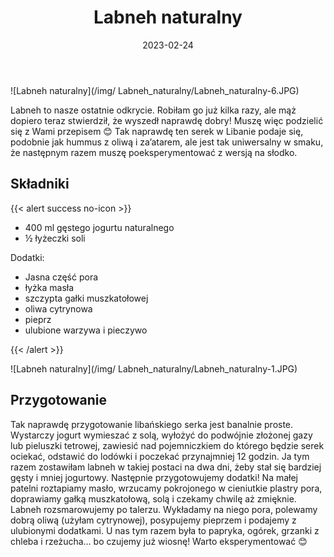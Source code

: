 ﻿---
title: "Labneh naturalny"
date: 2023-02-24
gallery:
- /img/Labneh_naturalny/Labneh_naturalny-1.JPG
- /img/Labneh_naturalny/Labneh_naturalny-2.JPG
- /img/Labneh_naturalny/Labneh_naturalny-3.JPG
- /img/Labneh_naturalny/Labneh_naturalny-4.JPG
- /img/Labneh_naturalny/Labneh_naturalny-5.JPG
categories:
- śniadanie
tags:
- labneh
- jogurt
- wegetariańskie
- kuchnie świata
thumbnailImagePosition: "top"
---
![Labneh naturalny](/img/ Labneh_naturalny/Labneh_naturalny-6.JPG)

Labneh to nasze ostatnie odkrycie. Robiłam go już kilka razy, ale mąż dopiero teraz stwierdził, że wyszedł naprawdę dobry! Muszę więc podzielić się z Wami przepisem 😊 
Tak naprawdę ten serek w Libanie podaje się, podobnie jak hummus z oliwą i za’atarem, ale jest tak uniwersalny w smaku, że następnym razem muszę poeksperymentować z wersją na słodko.
<!--more-->

## Składniki
{{< alert success no-icon >}}
- 400 ml gęstego jogurtu naturalnego
- ½ łyżeczki soli  

Dodatki: 
- Jasna część pora
- łyżka masła
- szczypta gałki muszkatołowej
- oliwa cytrynowa
- pieprz
- ulubione warzywa i pieczywo

{{< /alert >}}

![Labneh naturalny](/img/ Labneh_naturalny/Labneh_naturalny-1.JPG)
## Przygotowanie
Tak naprawdę przygotowanie libańskiego serka jest banalnie proste. Wystarczy jogurt wymieszać z solą, wyłożyć do podwójnie złożonej gazy lub pieluszki tetrowej, zawiesić nad pojemniczkiem do którego będzie serek ociekać, odstawić do lodówki i poczekać przynajmniej 12 godzin. Ja tym razem zostawiłam labneh w takiej postaci na dwa dni, żeby stał się bardziej gęsty i mniej jogurtowy. 
Następnie przygotowujemy dodatki! Na małej patelni roztapiamy masło, wrzucamy pokrojonego w cieniutkie plastry pora, doprawiamy gałką muszkatołową, solą i czekamy chwilę aż zmięknie. Labneh rozsmarowujemy po talerzu. Wykładamy na niego pora, polewamy dobrą oliwą (użyłam cytrynowej), posypujemy pieprzem i podajemy z ulubionymi dodatkami. U nas tym razem była to papryka, ogórek, grzanki z chleba i rzeżucha… bo czujemy już wiosnę! Warto eksperymentować 😊 

